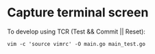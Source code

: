 # Capture terminal screen

To develop using TCR (Test && Commit || Reset):

```
vim -c 'source vimrc' -O main.go main_test.go
```


